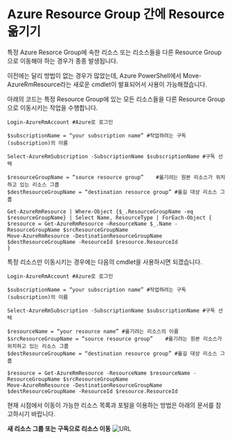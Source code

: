 # Azure Resource Group 간에 Resource 옮기기

특정 Azure Resorce Group에 속한 리소스 또는 리소스들을 다른 Resource Group으로 이동해야 하는 경우가 종종 발생됩니다.

이전에는 달리 방법이 없는 경우가 많았는데, Azure PowerShell에서 Move-AzureRmResource라는 새로운 cmdlet이 발표되어서 사용이 가능해졌습니다.

아래의 코드는 특정 Resource Group에 있는 모든 리소스들을 다른 Resource Group으로 이동시키는 작업을 수행합니다.

```
Login-AzureRmAccount #Azure로 로그인

$subscriptionName = “your subscription name” #작업하려는 구독(subscription)의 이름

Select-AzureRmSubscription -SubscriptionName $subscriptionName #구독 선택

$resourceGroupName = “source resource group”    #옮기려는 원본 리소스가 위치하고 있는 리소스 그룹
$destResourceGroupName = “destination resource group” #옮길 대상 리소스 그룹 

Get-AzureRmResource | Where-Object {$_.ResourceGroupName -eq $resourceGroupName} | Select Name, ResourceType | ForEach-Object {
$resource = Get-AzureRmResource –ResourceName $_.Name -ResourceGroupName $srcResourceGroupName
Move-AzureRmResource -DestinationResourceGroupName $destResourceGroupName -ResourceId $resource.ResourceId
}
```
특정 리소스만 이동시키는 경우에는 다음의 cmdlet을 사용하시면 되겠습니다.

```
Login-AzureRmAccount #Azure로 로그인

$subscriptionName = “your subscription name” #작업하려는 구독(subscription)의 이름

Select-AzureRmSubscription -SubscriptionName $subscriptionName #구독 선택

$resourceName = “your resource name” #옮기려는 리소스의 이름
$srcResourceGroupName = “source resource group”    #옮기려는 원본 리소스가 위치하고 있는 리소스 그룹
$destResourceGroupName = “destination resource group” #옮길 대상 리소스 그룹

$resource = Get-AzureRmResource -ResourceName $resourceName -ResourceGroupName $srcResourceGroupName
Move-AzureRmResource -DestinationResourceGroupName $destResourceGroupName -ResourceId $resource.ResourceId
```

현재 시점에서 이동이 가능한 리소스 목록과 포털을 이용하는 방법은 아래의 문서를 참고하시기 바랍니다.

**새 리소스 그룹 또는 구독으로 리소스 이동**
![URL](https://azure.microsoft.com/ko-kr/documentation/articles/resource-group-move-resources/)
